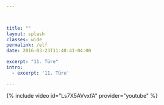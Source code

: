 ```yaml
---


    
title: ""
layout: splash
classes: wide
permalink: /elf
date: 2016-03-23T11:48:41-04:00

excerpt: "11. Türe"
intro: 
  - excerpt: '11. Türe'

---
```


{% include video id="Ls7X5AVvxfA" provider="youtube" %}
